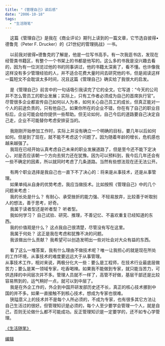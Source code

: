 ```yaml
---
title: "《管理自己》读后感"
date: "2006-10-18"
tags: 
  - "生活随笔"
---
```


    这篇《管理自己》是我在《商业评论》期刊上读到的一篇文章，它节选自彼得•德鲁克（Peter F. Drucker）的《21世纪的管理挑战》一书。

    以前我对彼得•德鲁克的了解是，他是一位写书高手。有一次我逛书店，发现在经管类书籍区，有整个一个书架上的书都是他写的。这么多的书我是没兴趣去看的，因为有一位浏览过他的书的同事讲过，他的书籍太深奥了，看不懂。也许像我这样没有多少管理经验的人，并不适合花费大量时间去研究他的书，但是阅读这样一篇短文不会耽误太多时间，况且这篇《管理自己》确实给了我很大的启发。

    是《管理自己》前言中的一句话吸引我读完了它的全文。它写道：“今天的公司并不怎么管员工的职业发展；实际上，只有工作者必须成为自己的首席执行官”。尽管很多企业都宣传自己如何以人为本，如何关心自己员工的成长，但真正能对一个人的前途负责的，只有他自己。如果你所在的企业不错，你在有了自己的职业目标后，企业可能会给你提供一些帮助。但无论如何，自己今后的道路要自己决定自己走，企业不可能替你考虑安排妥当的。

    我刚刚开始参加工作时，实际上并没有确立一个明确的目标，要几年以后如何如何。但是到了现在，就不能不考虑这个问题了。因为随着年龄的增长，危机感也越来越强了。  
    我现在已经开始认真考虑自己未来的职业发展道路了，但是至今还不能下定决心，对是否应该朝一个方向去努力还在犹豫。因为可以预料到，我今后几年还会有一些不确定的因素，所以就同时考虑了几条道路。当然有些想法现在还无法公开。

    有两个职业选择是我自己也一直下不了决心的：将来是从事技术，还是从事管理。  
    如果单纯从自身的优势考虑，我应当做技术。比如按照《管理自己》中的几个问题来考虑：  
    我的长处是什么？ 有耐心、承受挫折的能力强、不轻易放弃，比较善于听取别人的想法，善于思考，好奇。  
    我属于读者型还是听者型？ 听者型。  
    我如何学习？ 自己试验、研究、推理，不善记忆、不喜欢重复已经知道的东西。  
    我的价值观是什么？ 这点我自己很清楚，尽管没有写在这里。  
    我属于何处？ 这正是我在考虑和犹豫不决的问题。  
    我该做出什么贡献？ 我希望可以创造发明出一些对社会对大众有益的东西。

    看了这么一堆答案，我有什么理由不做技术呢？唯一让我担心的就是现在所处的工作环境，从事技术的难度要远远大于从事管理。  
从事技术工作，相对来说，两极分化大一些：要么是工程师，在技术行业最底层做苦力；要么是某一领域专家，吃香喝辣。如果我不能做到专家，就只能当苦力，可供选择的中间层次并不多。管理人员就不一样了，高管不好做，基层干部还是比较容易熬到的，运气稍好一点，就可以到中层了。  
    我是在外企工作的，外企到中国开研发部历史还不长，真正的核心技术挪到中国的并不多。如果一直接触不到核心技术，想成为专家也很难。  
    狭隘意义上的技术并不是每个人所必须的，不成为专家，也有很多其它方法让自己生活过的很好。但管理知识是必须的，每个人至少要学会管理一个人，就是自己，否则无论做什么都不可能成功。反正管理知识是一定要学的，还不如专心学管理。

[《生活随笔》](http://ruanqizhen.spaces.live.com/Blog/cns!1pU-rgQVTuuWM1TX8W8PfmDA!1123.entry)

[编辑](http://ruanqizhen.spaces.live.com/?_c11_BlogPart_handle=cns!5852D4F797C53FB6!1862&_c11_BlogPart_blogpart=blogentry&_c=BlogPart&_c02_owner=1)
